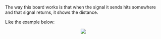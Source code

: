 <p>
The way this board works is that when the signal it sends hits somewhere and that signal returns, it shows the distance.
        
Like the example below:

        
</p>

<p align="center">
        <img src="https://osoyoo.com/wp-content/uploads/2017/07/ultrasonic-lcd.gif">
    </a>
</p>
